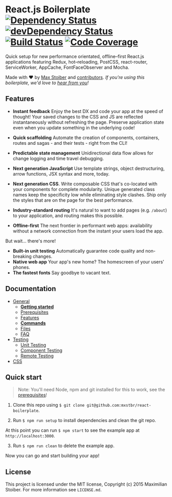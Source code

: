 # React.js Boilerplate [![Dependency Status][dep-status-img]][dep-status-link] [![devDependency Status][dev-dep-status-img]][dev-dep-status-link] [![Build Status][ci-img]][ci-link] [![Code Coverage][coverage-img]][coverage-link]

Quick setup for new performance orientated, offline–first React.js applications featuring Redux, hot–reloading, PostCSS, react-router, ServiceWorker, AppCache, FontFaceObserver and Mocha.

Made with :heart: by [Max Stoiber](https://twitter.com/mxstbr) and [contributors](https://github.com/mxstbr/react-boilerplate/graphs/contributors). *If you're using this boilerplate, we'd love to [hear from you](https://github.com/mxstbr/react-boilerplate/issues/115)!*

[dep-status-img]: https://david-dm.org/mxstbr/react-boilerplate/v3.0.0.svg
[dep-status-link]: https://david-dm.org/mxstbr/react-boilerplate/v3.0.0
[dev-dep-status-img]: https://david-dm.org/mxstbr/react-boilerplate/v3.0.0/dev-status.svg
[dev-dep-status-link]: https://david-dm.org/mxstbr/react-boilerplate/v3.0.0#info=devDependencies
[ci-img]: https://travis-ci.org/mxstbr/react-boilerplate.svg?branch=v3.0.0
[ci-link]: https://travis-ci.org/mxstbr/react-boilerplate?branch=v3.0.0
[coverage-link]: https://coveralls.io/r/mxstbr/react-boilerplate?branch=v3.0.0
[coverage-img]: https://coveralls.io/repos/github/mxstbr/react-boilerplate/badge.svg?branch=v3.0.0

## Features

- **Instant feedback** Enjoy the best DX and code your app at the speed of thought! Your saved changes to the CSS and JS are reflected instantaneously without refreshing the page. Preserve application state even when you update something in the underlying code!

- **Quick scaffolding** Automate the creation of components, containers, routes and sagas - and their tests - right from the CLI!

- **Predictable state management** Unidirectional data flow allows for change logging and time travel debugging.

- **Next generation JavaScript** Use template strings, object destructuring, arrow functions, JSX syntax and more, today.

- **Next generation CSS**. Write composable CSS that's co-located with your components for complete modularity. Unique generated class names keep the specificity low while eliminating style clashes. Ship only the styles that are on the page for the best performance.

- **Industry-standard routing** It's natural to want to add pages (e.g. `/about`) to your application, and routing makes this possible.

- **Offline-first** The next frontier in performant web apps: availability without a network connection from the instant your users load the app.

But wait... there's more!

  - **Built-in unit testing** Automatically guarantee code quality and non-breaking changes.
  - **Native web app** Your app's new home? The homescreen of your users' phones.
  - **The fastest fonts** Say goodbye to vacant text.

## Documentation

- [General](docs/general)
  - [**Getting started**](docs/general/getting-started.md)
  - [Prerequisites](docs/general/prerequisites.md)
  - [Features](docs/general/features.md)
  - [**Commands**](docs/general/commands.md)
  - [Files](docs/general/files.md)
  - [FAQ](docs/general/faq.md)
- [Testing](docs/testing)
  - [Unit Testing](docs/general/unit-testing.md)
  - [Component Testing](docs/general/component-testing.md)
  - [Remote Testing](docs/general/remote-testing.md)
- [CSS](docs/css)


## Quick start

> Note: You'll need Node, npm and git installed for this to work, see the [prerequisites](./docs/general/prerequisites.md)!

1. Clone this repo using `$ git clone git@github.com:mxstbr/react-boilerplate`.

2. Run `$ npm run setup` to install dependencies and clean the git repo.

At this point you can run `$ npm start` to see the example app at `http://localhost:3000`.

3. Run `$ npm run clean` to delete the example app.

Now you can go and start building your app!

## License

This project is licensed under the MIT license, Copyright (c) 2015 Maximilian Stoiber. For more information see `LICENSE.md`.
